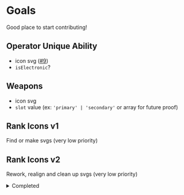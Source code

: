 # Goals

Good place to start contributing!

## Operator Unique Ability

- icon svg ([#9](https://github.com/danielwerg/r6data/issues/9))
- `isElectronic`?
<!-- - `subType`? (ex: Brava: `type: 'count'`, `subType: 'recharge_count'`) -->

## Weapons

- icon svg
- `slot` value (ex: `'primary' | 'secondary'` or array for future proof)

## Rank Icons v1

Find or make svgs (very low priority)

## Rank Icons v2

Rework, realign and clean up svgs (very low priority)

<details>
<summary>Completed</summary>

- Operarator Weapon Attachments
  - Icon svg
  - primary, secondary, slug, sights, barrels, grips, under barrels

</details>
